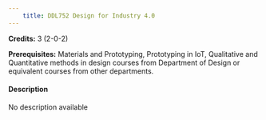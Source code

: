 ```yaml
---
    title: DDL752 Design for Industry 4.0
---
```

**Credits:** 3 (2-0-2)



**Prerequisites:** Materials and Prototyping, Prototyping in IoT, Qualitative and Quantitative methods in design courses from Department of Design or equivalent courses from other departments.

#### Description 
No description available